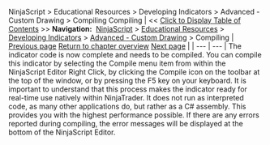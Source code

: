 ﻿
NinjaScript \> Educational Resources \> Developing Indicators \> Advanced \- Custom Drawing \> Compiling
Compiling
| \<\< [Click to Display Table of Contents](compiling6.md) \>\> **Navigation:**     [NinjaScript](ninjascript-1.md) \> [Educational Resources](educational_resources-1.md) \> [Developing Indicators](developing_indicators-1.md) \> [Advanced \- Custom Drawing](advanced_-_custom_drawing-1.md) \> Compiling | [Previous page](entering_calculation_logic6-1.md) [Return to chapter overview](advanced_-_custom_drawing-1.md) [Next page](using6-1.md) |
| --- | --- |
The indicator code is now complete and needs to be compiled. You can compile this indicator by selecting the Compile menu item from within the NinjaScript Editor Right Click, by clicking the Compile icon on the toolbar at the top of the window, or by pressing the F5 key on your keyboard. It is important to understand that this process makes the indicator ready for real\-time use natively within NinjaTrader. It does not run as interpreted code, as many other applications do, but rather as a C\# assembly. This provides you with the highest performance possible. If there are any errors reported during compiling, the error messages will be displayed at the bottom of the NinjaScript Editor.

